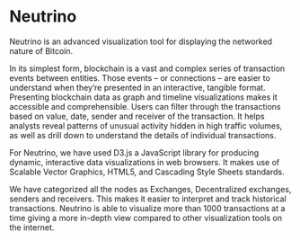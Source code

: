 # Neutrino
Neutrino is an advanced visualization tool for displaying the networked nature of Bitcoin.

In its simplest form, blockchain is a vast and complex series of transaction events between entities. Those events – or connections – are easier to understand when they’re presented in an interactive, tangible format. Presenting blockchain data as graph and timeline visualizations makes it accessible and comprehensible. Users can filter through the transactions based on value, date, sender and receiver of the transaction. It helps analysts reveal patterns of unusual activity hidden in high traffic volumes, as well as drill down to understand the details of individual transactions.

For Neutrino, we have used D3.js a JavaScript library for producing dynamic, interactive data visualizations in web browsers. It makes use of Scalable Vector Graphics, HTML5, and Cascading Style Sheets standards.

We have categorized all the nodes as Exchanges, Decentralized exchanges, senders and receivers. This makes it easier to interpret and track historical transactions. Neutrino is able to visualize more than 1000 transactions at a time giving a more in-depth view compared to other visualization tools on the internet.